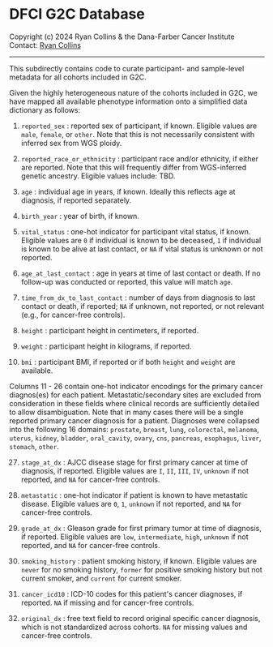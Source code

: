 # DFCI G2C Database
Copyright (c) 2024 Ryan Collins & the Dana-Farber Cancer Institute
Contact: [Ryan Collins](mailto:Ryan_Collins@dfci.harvard.edu)  

---  

This subdirectly contains code to curate participant- and sample-level metadata for all cohorts included in G2C.  

Given the highly heterogeneous nature of the cohorts included in G2C, we have mapped all available phenotype information onto a simplified data dictionary as follows:  

1. `reported_sex` : reported sex of participant, if known. Eligible values are `male`, `female`, or `other`. Note that this is not necessarily consistent with inferred sex from WGS ploidy.  

2. `reported_race_or_ethnicity` : participant race and/or ethnicity, if either are reported. Note that this will frequently differ from WGS-inferred genetic ancestry. Eligible values include: TBD.  

3. `age` : individual age in years, if known. Ideally this reflects age at diagnosis, if reported separately.  

4. `birth_year` : year of birth, if known.  

5. `vital_status` : one-hot indicator for participant vital status, if known. Eligible values are `0` if individual is known to be deceased, `1` if individual is known to be alive at last contact, or `NA` if vital status is unknown or not reported.  

6. `age_at_last_contact` : age in years at time of last contact or death. If no follow-up was conducted or reported, this value will match `age`.  

7. `time_from_dx_to_last_contact` : number of days from diagnosis to last contact or death, if reported; `NA` if unknown, not reported, or not relevant (e.g., for cancer-free controls).   

8. `height` : participant height in centimeters, if reported.  

9. `weight` : participant height in kilograms, if reported.  

10. `bmi` : participant BMI, if reported or if both `height` and `weight` are available.  

Columns 11 - 26 contain one-hot indicator encodings for the primary cancer diagnos(es) for each patient. Metastatic/secondary sites are excluded from consideration in these fields where clinical records are sufficiently detailed to allow disambiguation. Note that in many cases there will be a single reported primary cancer diagnosis for a patient. Diagnoses were collapsed into the following 16 domains: `prostate`, `breast`, `lung`, `colorectal`, `melanoma`, `uterus`, `kidney`, `bladder`, `oral_cavity`, `ovary`, `cns`, `pancreas`, `esophagus`, `liver`, `stomach`, `other`.  

27. `stage_at_dx` : AJCC disease stage for first primary cancer at time of diagnosis, if reported. Eligible values are `I`, `II`, `III`, `IV`, `unknown` if not reported, and `NA` for cancer-free controls.  

28. `metastatic` : one-hot indicator if patient is known to have metastatic disease. Eligible values are `0`, `1`, `unknown` if not reported, and `NA` for cancer-free controls.  

29. `grade_at_dx` : Gleason grade for first primary tumor at time of diagnosis, if reported. Eligible values are `low`, `intermediate`, `high`, `unknown` if not reported, and `NA` for cancer-free controls.  

30. `smoking_history` : patient smoking history, if known. Eligible values are `never` for no smoking history, `former` for positive smoking history but not current smoker, and `current` for current smoker.  

31. `cancer_icd10` : ICD-10 codes for this patient's cancer diagnoses, if reported. `NA` if missing and for cancer-free controls.  

32. `original_dx` : free text field to record original specific cancer diagnosis, which is not standardized across cohorts. `NA` for missing values and cancer-free controls.  

